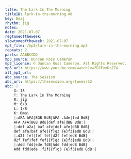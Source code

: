 ```yaml
---
title: The Lark In The Morning
titleID: lark-in-the-morning.md
key: Dmaj
rhythm: jig
notes:
date: 2021-07-07
regtuneoftheweek:
slowtuneoftheweek: 2021-07-07
mp3_file: /mp3/lark-in-the-morning.mp3
repeats: 2
parts: AABBCCDD
mp3_source: Duncan Ross Cameron
mp3_licence: © Duncan Ross Cameron. All Rights Reserved.
mp3_url: https://www.youtube.com/watch?v=ZDJTvvDoZZ4
alt_mp3_url:
abc_source: The Session
abc_url: https://thesession.org/tunes/62
abc: |
    X: 15
    T: The Lark In The Morning
    R: jig
    M: 6/8
    L: 1/8
    K: Dmaj
    |:AFA AFA|BGB BdB|AFA .Ade|fed BdB|
    AFA AFA|BGB BdB|def afe|dBB BdB:|
    |:def a2a| baf afe|def afe|dBB BdB|
    def afa|baf afe|{f}g3 {e}f3|edB BdB:|
    |:d2f fef|fef fef|d2f fef|edB BdB|
    d2f fef|fef fef|{f}g3 {e}f3|edB BdB:|
    |:Add fdd|ede fdB|Add fdd|edB BdB|
    Add fdd|ede .f2f|{f}g3 {e}f3|edB BdB:|
---
```

